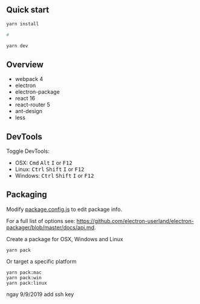 
## Quick start
```bash
yarn install

# 

yarn dev
```

## Overview
- webpack 4
- electron
- electron-package
- react 16
- react-router 5
- ant-design
- less

## DevTools

Toggle DevTools:

* OSX: <kbd>Cmd</kbd> <kbd>Alt</kbd> <kbd>I</kbd> or <kbd>F12</kbd>
* Linux: <kbd>Ctrl</kbd> <kbd>Shift</kbd> <kbd>I</kbd> or <kbd>F12</kbd>
* Windows: <kbd>Ctrl</kbd> <kbd>Shift</kbd> <kbd>I</kbd> or <kbd>F12</kbd>

## Packaging

Modify [package.config.js](./config/package.config.js) to edit package info.

For a full list of options see: https://github.com/electron-userland/electron-packager/blob/master/docs/api.md.

Create a package for OSX, Windows and Linux
```
yarn pack
```

Or target a specific platform
```
yarn pack:mac
yarn pack:win
yarn pack:linux
```
ngay 9/9/2019 add ssh key